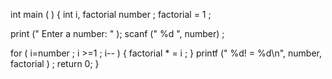 int main ( )
{
   int i, factorial number ; 
   factorial = 1 ;

   print (" Enter a number: " );
   scanf (" %d ",  number) ; 

   for ( i=number ; i >=1 ; i-- ) {
       factorial * = i ;
}
printf (" %d! = %d\n", number, factorial ) ;
return 0;
}
